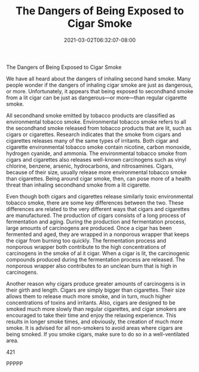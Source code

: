 ﻿---
title: "The Dangers of Being Exposed to Cigar Smoke"
date: 2021-03-02T06:32:07-08:00
description: "Cigars Tips for Web Success"
featured_image: "/images/Cigars.jpg"
tags: ["Cigars"]
---

The Dangers of Being Exposed to Cigar Smoke

We have all heard about the dangers of inhaling second hand smoke.  Many people wonder if the dangers of inhaling cigar smoke are just as dangerous, or more.  Unfortunately, it appears that being exposed to secondhand smoke from a lit cigar can be just as dangerous—or more—than regular cigarette smoke.

All secondhand smoke emitted by tobacco products are classified as environmental tobacco smoke.  Environmental tobacco smoke refers to all the secondhand smoke released from tobacco products that are lit, such as cigars or cigarettes.  Research indicates that the smoke from cigars and cigarettes releases many of the same types of irritants.  Both cigar and cigarette environmental tobacco smoke contain nicotine, carbon monoxide, hydrogen cyanide, and ammonia.  The environmental tobacco smoke from cigars and cigarettes also releases well-known carcinogens such as vinyl chlorine, benzene, arsenic, hydrocarbons, and nitrosamines.  Cigars, because of their size, usually release more environmental tobacco smoke than cigarettes.  Being around cigar smoke, then, can pose more of a health threat than inhaling secondhand smoke from a lit cigarette.

Even though both cigars and cigarettes release similarly toxic environmental tobacco smoke, there are some key differences between the two.  These differences are related to the very different ways that cigars and cigarettes are manufactured.  The production of cigars consists of a long process of fermentation and aging.  During the production and fermentation process, large amounts of carcinogens are produced.  Once a cigar has been fermented and aged, they are wrapped in a nonporous wrapper that keeps the cigar from burning too quickly.  The fermentation process and nonporous wrapper both contribute to the high concentrations of carcinogens in the smoke of al it cigar.  When a cigar is lit, the carcinogenic compounds produced during the fermentation process are released.  The nonporous wrapper also contributes to an unclean burn that is high in carcinogens.  

Another reason why cigars produce greater amounts of carcinogens is in their girth and length.  Cigars are simply bigger than cigarettes.  Their size allows them to release much more smoke, and in turn, much higher concentrations of toxins and irritants. Also, cigars are designed to be smoked much more slowly than regular cigarettes, and cigar smokers are encouraged to take their time and enjoy the relaxing experience. This results in longer smoke times, and obviously, the creation of much more smoke. It is advised for all non-smokers to avoid areas where cigars are being smoked.  If you smoke cigars, make sure to do so in a well-ventilated area.  

421

PPPPP


